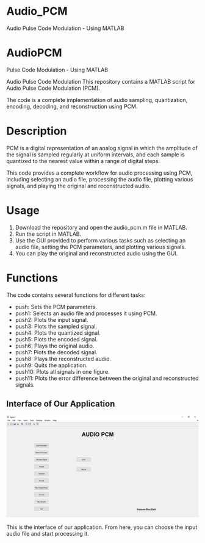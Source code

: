 # Audio_PCM
 Audio Pulse Code Modulation - Using MATLAB


# AudioPCM
 Pulse Code Modulation - Using MATLAB

Audio Pulse Code Modulation
This repository contains a MATLAB script for Audio Pulse Code Modulation (PCM). 

The code is a complete implementation of audio sampling, quantization, encoding, decoding, and reconstruction using PCM.

# Description
PCM is a digital representation of an analog signal in which the amplitude of the signal is sampled regularly at uniform intervals, and each sample is quantized to the nearest value within a range of digital steps. 

This code provides a complete workflow for audio processing using PCM, including selecting an audio file, processing the audio file, plotting various signals, and playing the original and reconstructed audio.

# Usage
1. Download the repository and open the audio_pcm.m file in MATLAB.
2. Run the script in MATLAB.
3. Use the GUI provided to perform various tasks such as selecting an audio file, setting the PCM parameters, and plotting various signals.
4. You can play the original and reconstructed audio using the GUI.

# Functions
The code contains several functions for different tasks:

- push: Sets the PCM parameters.
- push1: Selects an audio file and processes it using PCM.
- push2: Plots the input signal.
- push3: Plots the sampled signal.
- push4: Plots the quantized signal.
- push5: Plots the encoded signal.
- push6: Plays the original audio.
- push7: Plots the decoded signal.
- push8: Plays the reconstructed audio.
- push9: Quits the application.
- push10: Plots all signals in one figure.
- push11: Plots the error difference between the original and reconstructed signals.

## Interface of Our Application

![Interface Screenshot](https://raw.githubusercontent.com/ksmbzd/Audio_PCM/main/results/interface.PNG)

This is the interface of our application. From here, you can choose the input audio file and start processing it.




